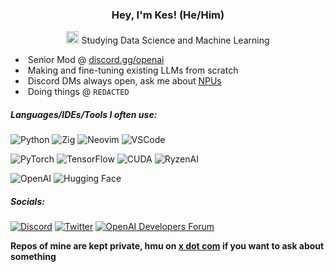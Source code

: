 ### <p align="center"> Hey, I'm Kes! (He/Him)</p>

<p align="center">
  <img src="https://media.tenor.com/4nqosyU76HsAAAAC/cat-groove.gif" width="20px">
  Studying Data Science and Machine Learning
</p>

- &nbsp;Senior Mod @ [discord.gg/openai](https://discord.gg/openai)
- &nbsp;Making and fine-tuning existing LLMs from scratch
- &nbsp;Discord DMs always open, ask me about [NPUs](https://x.com/yoimnotkesku/status/1805592555817419104)
- &nbsp;Doing things @ `REDACTED`

##### Languages/IDEs/Tools I often use:

![Python](https://img.shields.io/badge/-Python-black?style=flat-square&logo=python)
![Zig](https://img.shields.io/badge/Zig-black?style=flat-square&logo=zig)
![Neovim](https://img.shields.io/badge/-Neovim-black?style=flat-square&logo=neovim)
![VSCode](https://custom-icon-badges.demolab.com/badge/Visual%20Studio%20Code-black?style=flat-square&logo=vsc)

![PyTorch](https://img.shields.io/badge/-PyTorch-black?style=flat-square&logo=pytorch)
![TensorFlow](https://img.shields.io/badge/-TensorFlow-black?style=flat-square&logo=tensorflow)
![CUDA](https://img.shields.io/badge/-CUDA-black?style=flat-square&logo=nvidia)
![RyzenAI](https://img.shields.io/badge/-RyzenAI-black?style=flat-square&logo=amd)

![OpenAI](https://img.shields.io/badge/-OpenAI%20API/Playground-black?style=flat-square&logo=openai)
![Hugging Face](https://img.shields.io/badge/-Hugging%20Face-black?style=flat-square&logo=huggingface)

##### Socials:

[![Discord](https://img.shields.io/badge/-Discord-424549?style=flat-square&logo=discord)](https://discord.com/users/539468067923820546)
[![Twitter](https://img.shields.io/badge/-Twitter-424549?style=flat-square&logo=X)](https://twitter.com/yoimnotkesku)
[![OpenAI Developers Forum](https://img.shields.io/badge/OpenAI%20Developer%20Forum-424549?style=flat-square&logo=openai)](https://community.openai.com/u/kesku)

**Repos of mine are kept private, hmu on [x dot com](https://x.com/yoimnotkesku) if you want to ask about something**
